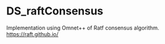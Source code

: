 # DS_raftConsensus
Implementation using Omnet++ of Ratf consensus algorithm. 
https://raft.github.io/
